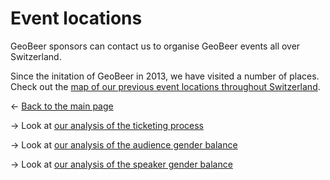 # Event locations

GeoBeer sponsors can contact us to organise GeoBeer events all over Switzerland.

Since the initation of GeoBeer in 2013, we have visited a number of places. Check out the [map of our previous event locations throughout Switzerland](geobeer-map/index.html).

&larr; [Back to the main page](index.md)

&rarr; Look at [our analysis of the ticketing process](ticketing.md)

&rarr; Look at [our analysis of the audience gender balance](gender-balance-audience.md)

&rarr; Look at [our analysis of the speaker gender balance](gender-balance-speakers.md)


